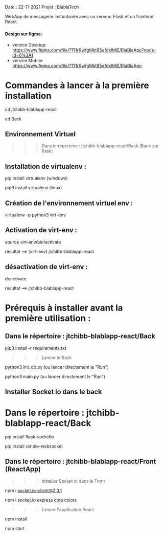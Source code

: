 ######
Date : 22-11-2021
Projet : BlablaTech

WebApp de messagerie instantanée avec un serveur Flask et un frontend React.  
#####
#### Design sur figma:
  - version Desktop: https://www.figma.com/file/7Tl1rRwfgMktB5efdxlMjE/BlaBlaApp?node-id=0%3A1
  - version Mobile:  https://www.figma.com/file/7Tl1rRwfgMktB5efdxlMjE/BlaBlaApp


# Commandes à lancer à la première installation

cd jtchibb-blablapp-react

cd Back

## Environnement Virtuel
>>> Dans le répertoire : jtchibb-blablapp-react/Back (Back sur flask)

## Installation de virtualenv :

pip install virtualenv (windows)

pip3 install virtualenv (linux)

## Création de l'environnement virtuel env :
virtualenv -p python3 virt-env
## Activation de virt-env :

source virt-env/bin/activate

résultat ==> (virt-env) jtchibb-blablapp-react

## désactivation de virt-env :

deactivate

résultat ==> jtchibb-blablapp-react

# Prérequis à installer avant la première utilisation :

## Dans le répertoire : jtchibb-blablapp-react/Back

pip3 install -r requirements.txt

>>> Lancer le Back

python3 init_db.py (ou lancer directement le "Run")

python3 main.py (ou lancer directement le "Run")

## Installer Socket io dans le back
# Dans le répertoire : jtchibb-blablapp-react/Back

pip install flask-socketio

pip install simple-websocket

## Dans le répertoire : jtchibb-blablapp-react/Front (ReactApp)

>>> Installer Socket io dans le Front

npm i socket.io-client@2.3.1

npm i socket.io express cors colors

>>> Lancer l'application React 

npm install

npm start 
